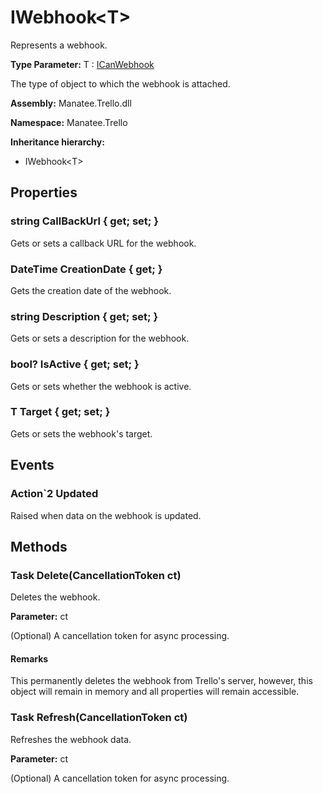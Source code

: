 # IWebhook&lt;T&gt;

Represents a webhook.

**Type Parameter:** T : [ICanWebhook](ICanWebhook#icanwebhook)

The type of object to which the webhook is attached.

**Assembly:** Manatee.Trello.dll

**Namespace:** Manatee.Trello

**Inheritance hierarchy:**

- IWebhook&lt;T&gt;

## Properties

### string CallBackUrl { get; set; }

Gets or sets a callback URL for the webhook.

### DateTime CreationDate { get; }

Gets the creation date of the webhook.

### string Description { get; set; }

Gets or sets a description for the webhook.

### bool? IsActive { get; set; }

Gets or sets whether the webhook is active.

### T Target { get; set; }

Gets or sets the webhook&#39;s target.

## Events

### Action`2 Updated

Raised when data on the webhook is updated.

## Methods

### Task Delete(CancellationToken ct)

Deletes the webhook.

**Parameter:** ct

(Optional) A cancellation token for async processing.

#### Remarks

This permanently deletes the webhook from Trello&#39;s server, however, this object will remain in memory and all properties will remain accessible.

### Task Refresh(CancellationToken ct)

Refreshes the webhook data.

**Parameter:** ct

(Optional) A cancellation token for async processing.

